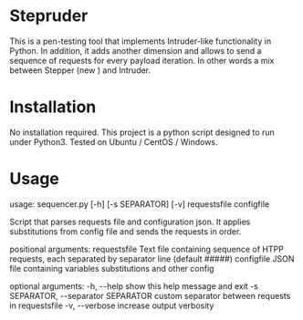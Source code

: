 # Stepruder

This is a pen-testing tool that implements Intruder-like functionality in Python. In addition, it adds another dimension and allows to send a sequence of requests for every payload iteration. In other words a mix between Stepper (new ) and Intruder.

# Installation

No installation required. This project is a python script designed to run under Python3. Tested on Ubuntu / CentOS / Windows.

# Usage

usage: sequencer.py [-h] [-s SEPARATOR] [-v] requestsfile configfile

Script that parses requests file and configuration json. It applies
substitutions from config file and sends the requests in order.

positional arguments:
  requestsfile          Text file containing sequence of HTPP requests, each
                        separated by separator line (default #####)
  configfile            JSON file containing variables substitutions and other
                        config

optional arguments:
  -h, --help            show this help message and exit
  -s SEPARATOR, --separator SEPARATOR
                        custom separator between requests in requestsfile
  -v, --verbose         increase output verbosity
